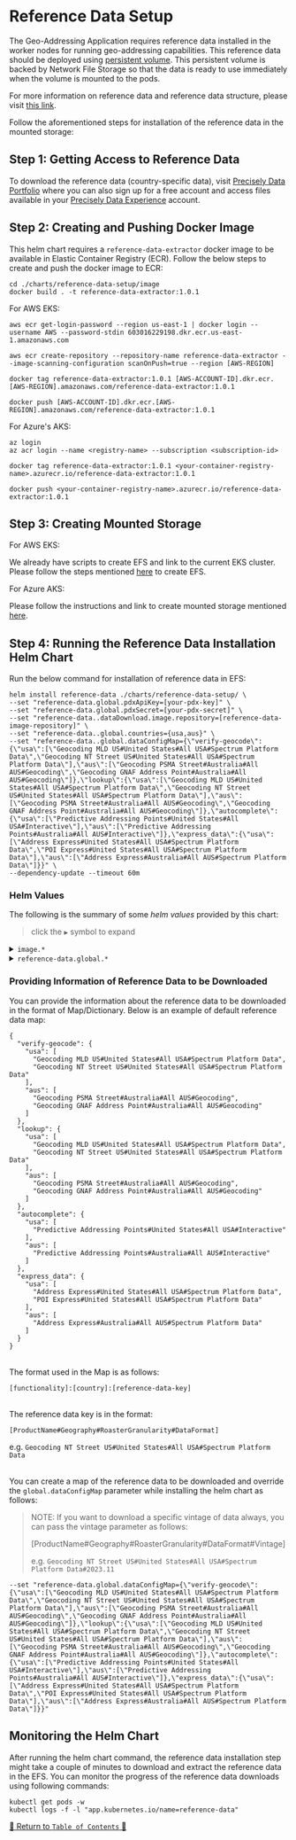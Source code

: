 # Reference Data Setup

The Geo-Addressing Application requires reference data installed in the worker nodes for running geo-addressing
capabilities. This reference data should be deployed
using [persistent volume](https://kubernetes.io/docs/concepts/storage/persistent-volumes/). This persistent volume is
backed by Network File Storage so that the data is ready to use immediately when the volume is mounted to
the pods.

For more information on reference data and reference data structure, please
visit [this link](../../../docs/ReferenceData.md).

Follow the aforementioned steps for installation of the reference data in the mounted storage:

## Step 1: Getting Access to Reference Data

To download the reference data (country-specific data),
visit [Precisely Data Portfolio](https://dataguide.precisely.com/) where you can also sign up for a free account and
access files available in your [Precisely Data Experience](https://data.precisely.com/) account.

## Step 2: Creating and Pushing Docker Image

This helm chart requires a `reference-data-extractor` docker image to be available in Elastic Container Registry (ECR).
Follow the below steps to create and push the docker image to ECR:

```shell
cd ./charts/reference-data-setup/image
docker build . -t reference-data-extractor:1.0.1
```
For AWS EKS:

```shell
aws ecr get-login-password --region us-east-1 | docker login --username AWS --password-stdin 603016229198.dkr.ecr.us-east-1.amazonaws.com

aws ecr create-repository --repository-name reference-data-extractor --image-scanning-configuration scanOnPush=true --region [AWS-REGION]

docker tag reference-data-extractor:1.0.1 [AWS-ACCOUNT-ID].dkr.ecr.[AWS-REGION].amazonaws.com/reference-data-extractor:1.0.1

docker push [AWS-ACCOUNT-ID].dkr.ecr.[AWS-REGION].amazonaws.com/reference-data-extractor:1.0.1
```

For Azure's AKS:

```shell
az login
az acr login --name <registry-name> --subscription <subscription-id>

docker tag reference-data-extractor:1.0.1 <your-container-registry-name>.azurecr.io/reference-data-extractor:1.0.1

docker push <your-container-registry-name>.azurecr.io/reference-data-extractor:1.0.1
```

## Step 3: Creating Mounted Storage

For AWS EKS:

We already have scripts to create EFS and link to the current EKS cluster. Please follow the steps
mentioned [here](../../scripts/efs-creator/README.md) to create EFS.

For Azure AKS:

Please follow the instructions and link to create mounted storage mentioned [here](../../../docs/guides/aks/QuickStartAKS.md#step-4-create-and-configure-azure-files-share).


## Step 4: Running the Reference Data Installation Helm Chart

Run the below command for installation of reference data in EFS:

```shell
helm install reference-data ./charts/reference-data-setup/ \
--set "reference-data.global.pdxApiKey=[your-pdx-key]" \
--set "reference-data.global.pdxSecret=[your-pdx-secret]" \
--set "reference-data..dataDownload.image.repository=[reference-data-image-repository]" \
--set "reference-data..global.countries={usa,aus}" \
--set "reference-data..global.dataConfigMap={\"verify-geocode\":{\"usa\":[\"Geocoding MLD US#United States#All USA#Spectrum Platform Data\",\"Geocoding NT Street US#United States#All USA#Spectrum Platform Data\"],\"aus\":[\"Geocoding PSMA Street#Australia#All AUS#Geocoding\",\"Geocoding GNAF Address Point#Australia#All AUS#Geocoding\"]},\"lookup\":{\"usa\":[\"Geocoding MLD US#United States#All USA#Spectrum Platform Data\",\"Geocoding NT Street US#United States#All USA#Spectrum Platform Data\"],\"aus\":[\"Geocoding PSMA Street#Australia#All AUS#Geocoding\",\"Geocoding GNAF Address Point#Australia#All AUS#Geocoding\"]},\"autocomplete\":{\"usa\":[\"Predictive Addressing Points#United States#All USA#Interactive\"],\"aus\":[\"Predictive Addressing Points#Australia#All AUS#Interactive\"]},\"express_data\":{\"usa\":[\"Address Express#United States#All USA#Spectrum Platform Data\",\"POI Express#United States#All USA#Spectrum Platform Data\"],\"aus\":[\"Address Express#Australia#All AUS#Spectrum Platform Data\"]}}" \
--dependency-update --timeout 60m
```

### Helm Values

The following is the summary of some *helm values*
provided by this chart:

> click the `▶` symbol to expand

<details>
<summary><code>image.*</code></summary>

| Parameter          | Description                                              | Default                    |
|--------------------|----------------------------------------------------------|----------------------------|
| `image.repository` | the reference-data-extractor container image repository  | `reference-data-extractor` |
| `image.tag`        | the reference-data-extractor container image version tag | `1.0.1`                    |

<hr>
</details>

<details>
<summary><code>reference-data.global.*</code></summary>

| Parameter                                 | Description                                                | Default                                                                                                                                                                                                                                                                                                                                                                                                                                                                                                                                                                                                                                                                                                                                                                                                                                                                                                                                                                                                            |
|-------------------------------------------|------------------------------------------------------------|--------------------------------------------------------------------------------------------------------------------------------------------------------------------------------------------------------------------------------------------------------------------------------------------------------------------------------------------------------------------------------------------------------------------------------------------------------------------------------------------------------------------------------------------------------------------------------------------------------------------------------------------------------------------------------------------------------------------------------------------------------------------------------------------------------------------------------------------------------------------------------------------------------------------------------------------------------------------------------------------------------------------|
| *`reference-data.global.pdxApiKey`        | the apiKey of your PDX account                             | `pdx-api-key`                                                                                                                                                                                                                                                                                                                                                                                                                                                                                                                                                                                                                                                                                                                                                                                                                                                                                                                                                                                                      |
| *`reference-data.global.pdxSecret`        | the secret key of your PDX account                         | `pdx-api-secret`                                                                                                                                                                                                                                                                                                                                                                                                                                                                                                                                                                                                                                                                                                                                                                                                                                                                                                                                                                                                   |
| `reference-data.global.awsRegion`         | the aws region of created EFS                              | `us-east-1`                                                                                                                                                                                                                                                                                                                                                                                                                                                                                                                                                                                                                                                                                                                                                                                                                                                                                                                                                                                                        |
| `reference-data.global.countries`         | the countries for which you want to install reference data | `{usa,aus,can,gbr,nzl}`                                                                                                                                                                                                                                                                                                                                                                                                                                                                                                                                                                                                                                                                                                                                                                                                                                                                                                                                                                                            |
| *`reference-data.global.nfs.fileSystemId` | the EFS Id                                                 | `fileSystemId`                                                                                                                                                                                                                                                                                                                                                                                                                                                                                                                                                                                                                                                                                                                                                                                                                                                                                                                                                                                                     |
| `reference-data.global.dataConfigMap`     | a Map of reference data to be downloaded against countries | `{\"verify-geocode\":{\"usa\":[\"Geocoding MLD US#United States#All USA#Spectrum Platform Data\",\"Geocoding NT Street US#United States#All USA#Spectrum Platform Data\"],\"aus\":[\"Geocoding PSMA Street#Australia#All AUS#Geocoding\",\"Geocoding GNAF Address Point#Australia#All AUS#Geocoding\"]},\"lookup\":{\"usa\":[\"Geocoding MLD US#United States#All USA#Spectrum Platform Data\",\"Geocoding NT Street US#United States#All USA#Spectrum Platform Data\"],\"aus\":[\"Geocoding PSMA Street#Australia#All AUS#Geocoding\",\"Geocoding GNAF Address Point#Australia#All AUS#Geocoding\"]},\"autocomplete\":{\"usa\":[\"Predictive Addressing Points#United States#All USA#Interactive\"],\"aus\":[\"Predictive Addressing Points#Australia#All AUS#Interactive\"]},\"express_data\":{\"usa\":[\"Address Express#United States#All USA#Spectrum Platform Data\",\"POI Express#United States#All USA#Spectrum Platform Data\"],\"aus\":[\"Address Express#Australia#All AUS#Spectrum Platform Data\"]}}` |

<hr>
</details>

### Providing Information of Reference Data to be Downloaded

You can provide the information about the reference data to be downloaded in the format of Map/Dictionary. Below is an
example of default reference data map:

```shell
{
  "verify-geocode": {
    "usa": [
      "Geocoding MLD US#United States#All USA#Spectrum Platform Data",
      "Geocoding NT Street US#United States#All USA#Spectrum Platform Data"
    ],
    "aus": [
      "Geocoding PSMA Street#Australia#All AUS#Geocoding",
      "Geocoding GNAF Address Point#Australia#All AUS#Geocoding"
    ]
  },
  "lookup": {
    "usa": [
      "Geocoding MLD US#United States#All USA#Spectrum Platform Data",
      "Geocoding NT Street US#United States#All USA#Spectrum Platform Data"
    ],
    "aus": [
      "Geocoding PSMA Street#Australia#All AUS#Geocoding",
      "Geocoding GNAF Address Point#Australia#All AUS#Geocoding"
    ]
  },
  "autocomplete": {
    "usa": [
      "Predictive Addressing Points#United States#All USA#Interactive"
    ],
    "aus": [
      "Predictive Addressing Points#Australia#All AUS#Interactive"
    ]
  },
  "express_data": {
    "usa": [
      "Address Express#United States#All USA#Spectrum Platform Data",
      "POI Express#United States#All USA#Spectrum Platform Data"
    ],
    "aus": [
      "Address Express#Australia#All AUS#Spectrum Platform Data"
    ]
  }
}
```

<br>The format used in the Map is as follows:

`[functionality]:[country]:[reference-data-key]`

<br>The reference data key is in the format:

`[ProductName#Geography#RoasterGranularity#DataFormat]`

e.g. `Geocoding NT Street US#United States#All USA#Spectrum Platform Data`

<br>You can create a map of the reference data to be downloaded and override the `global.dataConfigMap` parameter while
installing the helm chart as follows:

> NOTE: If you want to download a specific vintage of data always, you can pass the vintage parameter as follows:
> 
> [ProductName#Geography#RoasterGranularity#DataFormat#Vintage]
>
> e.g. `Geocoding NT Street US#United States#All USA#Spectrum Platform Data#2023.11`

```shell
--set "reference-data.global.dataConfigMap={\"verify-geocode\":{\"usa\":[\"Geocoding MLD US#United States#All USA#Spectrum Platform Data\",\"Geocoding NT Street US#United States#All USA#Spectrum Platform Data\"],\"aus\":[\"Geocoding PSMA Street#Australia#All AUS#Geocoding\",\"Geocoding GNAF Address Point#Australia#All AUS#Geocoding\"]},\"lookup\":{\"usa\":[\"Geocoding MLD US#United States#All USA#Spectrum Platform Data\",\"Geocoding NT Street US#United States#All USA#Spectrum Platform Data\"],\"aus\":[\"Geocoding PSMA Street#Australia#All AUS#Geocoding\",\"Geocoding GNAF Address Point#Australia#All AUS#Geocoding\"]},\"autocomplete\":{\"usa\":[\"Predictive Addressing Points#United States#All USA#Interactive\"],\"aus\":[\"Predictive Addressing Points#Australia#All AUS#Interactive\"]},\"express_data\":{\"usa\":[\"Address Express#United States#All USA#Spectrum Platform Data\",\"POI Express#United States#All USA#Spectrum Platform Data\"],\"aus\":[\"Address Express#Australia#All AUS#Spectrum Platform Data\"]}}"
```

## Monitoring the Helm Chart

After running the helm chart command, the reference data installation step might take a couple of minutes to download
and extract the reference data in the EFS. You can monitor the progress of the reference data downloads using following
commands:

```shell
kubectl get pods -w
kubectl logs -f -l "app.kubernetes.io/name=reference-data"
```

[🔗 Return to `Table of Contents` 🔗](../../README.md#guides)
